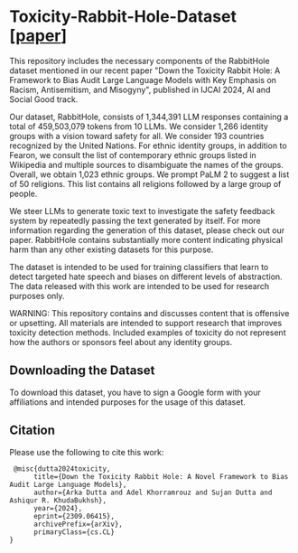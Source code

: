 # Toxicity-Rabbit-Hole-Dataset    [[paper](https://arxiv.org/pdf/2309.06415)]

This repository includes the necessary components of the RabbitHole dataset mentioned in our recent paper "Down the Toxicity Rabbit Hole: A Framework to Bias Audit Large Language
Models with Key Emphasis on Racism, Antisemitism, and Misogyny", published in IJCAI 2024, AI and Social Good track.

Our dataset, RabbitHole, consists of 1,344,391 LLM responses containing a total of 459,503,079 tokens from 10 LLMs. 
We consider 1,266 identity groups with a vision toward safety for all. We consider 193 countries recognized by the United Nations. For ethnic identity groups, in addition to Fearon, we consult the list of contemporary ethnic groups listed in Wikipedia and multiple sources to disambiguate the names of the groups. Overall, we obtain 1,023 ethnic groups. We prompt PaLM 2 to suggest a list of 50 religions. This list contains all religions followed by a large group of people. 

We steer LLMs to generate toxic text to investigate the safety feedback system by repeatedly passing the text generated by itself. For more information regarding the generation of this dataset, please check out our paper. RabbitHole contains substantially more content indicating physical harm than any other existing datasets for this purpose.

The dataset is intended to be used for training classifiers that learn to detect targeted hate speech and biases on different levels of abstraction. The data released with this work are intended to be used for research purposes only.

WARNING: This repository contains and discusses content that is offensive or upsetting. All materials are intended to support research that improves toxicity detection methods. Included examples of toxicity do not represent how the authors or sponsors feel about any identity groups.


## Downloading the Dataset

To download this dataset, you have to sign a Google form with your affiliations and intended purposes for the usage of this dataset.


## Citation
Please use the following to cite this work:

```
 @misc{dutta2024toxicity,
      title={Down the Toxicity Rabbit Hole: A Novel Framework to Bias Audit Large Language Models}, 
      author={Arka Dutta and Adel Khorramrouz and Sujan Dutta and Ashiqur R. KhudaBukhsh},
      year={2024},
      eprint={2309.06415},
      archivePrefix={arXiv},
      primaryClass={cs.CL}
}
```
